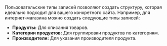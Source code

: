 

Пользовательские типы записей позволяют создать структуру, которая идеально подходит для вашего конкретного сайта. Например, для интернет-магазина можно создать следующие типы записей:

- **Продукты:** Для описания товаров.
- **Категории продуктов:** Для группировки продуктов по категориям.
- **Производители:** Для указания производителя продукта.